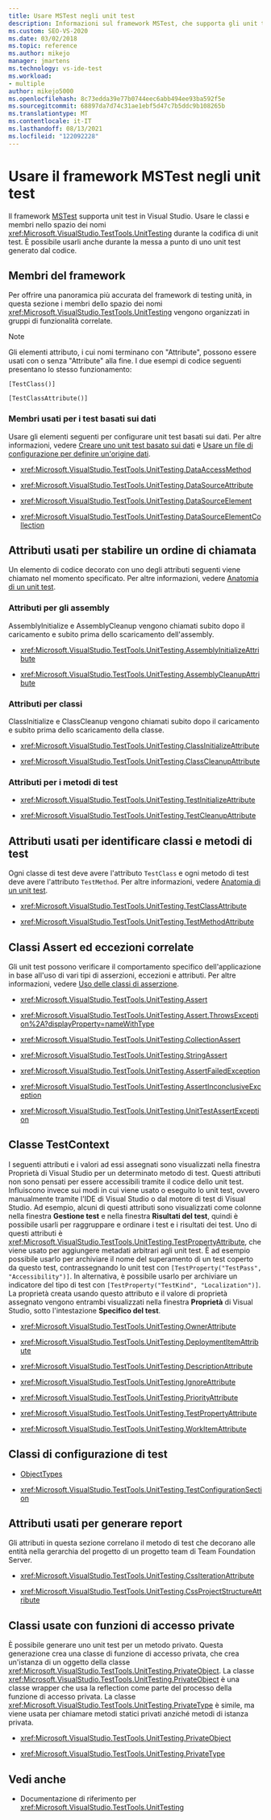 ```yaml
---
title: Usare MSTest negli unit test
description: Informazioni sul framework MSTest, che supporta gli unit test in Visual Studio. Usare queste classi e membri per codificare unit test.
ms.custom: SEO-VS-2020
ms.date: 03/02/2018
ms.topic: reference
ms.author: mikejo
manager: jmartens
ms.technology: vs-ide-test
ms.workload:
- multiple
author: mikejo5000
ms.openlocfilehash: 8c73edda39e77b0744eec6abb494ee93ba592f5e
ms.sourcegitcommit: 68897da7d74c31ae1ebf5d47c7b5ddc9b108265b
ms.translationtype: MT
ms.contentlocale: it-IT
ms.lasthandoff: 08/13/2021
ms.locfileid: "122092228"
---
```

# <a name="use-the-mstest-framework-in-unit-tests"></a>Usare il framework MSTest negli unit test

Il framework [MSTest](<xref:Microsoft.VisualStudio.TestTools.UnitTesting>) supporta unit test in Visual Studio. Usare le classi e membri nello spazio dei nomi <xref:Microsoft.VisualStudio.TestTools.UnitTesting> durante la codifica di unit test. È possibile usarli anche durante la messa a punto di uno unit test generato dal codice.

## <a name="framework-members"></a>Membri del framework

Per offrire una panoramica più accurata del framework di testing unità, in questa sezione i membri dello spazio dei nomi <xref:Microsoft.VisualStudio.TestTools.UnitTesting> vengono organizzati in gruppi di funzionalità correlate.

> [!NOTE]
> Gli elementi attributo, i cui nomi terminano con "Attribute", possono essere usati con o senza "Attribute" alla fine. I due esempi di codice seguenti presentano lo stesso funzionamento:
>
> `[TestClass()]`
>
> `[TestClassAttribute()]`

### <a name="members-used-for-data-driven-testing"></a>Membri usati per i test basati sui dati

Usare gli elementi seguenti per configurare unit test basati sui dati. Per altre informazioni, vedere [Creare uno unit test basato sui dati](../test/how-to-create-a-data-driven-unit-test.md) e [Usare un file di configurazione per definire un'origine dati](../test/walkthrough-using-a-configuration-file-to-define-a-data-source.md).

- <xref:Microsoft.VisualStudio.TestTools.UnitTesting.DataAccessMethod>

- <xref:Microsoft.VisualStudio.TestTools.UnitTesting.DataSourceAttribute>

- <xref:Microsoft.VisualStudio.TestTools.UnitTesting.DataSourceElement>

- <xref:Microsoft.VisualStudio.TestTools.UnitTesting.DataSourceElementCollection>

## <a name="attributes-used-to-establish-a-calling-order"></a>Attributi usati per stabilire un ordine di chiamata

Un elemento di codice decorato con uno degli attributi seguenti viene chiamato nel momento specificato. Per altre informazioni, vedere [Anatomia di un unit test](/previous-versions/ms182517(v=vs.110)).

### <a name="attributes-for-assemblies"></a>Attributi per gli assembly

AssemblyInitialize e AssemblyCleanup vengono chiamati subito dopo il caricamento e subito prima dello scaricamento dell'assembly.

- <xref:Microsoft.VisualStudio.TestTools.UnitTesting.AssemblyInitializeAttribute>

- <xref:Microsoft.VisualStudio.TestTools.UnitTesting.AssemblyCleanupAttribute>

### <a name="attributes-for-classes"></a>Attributi per classi

ClassInitialize e ClassCleanup vengono chiamati subito dopo il caricamento e subito prima dello scaricamento della classe.

- <xref:Microsoft.VisualStudio.TestTools.UnitTesting.ClassInitializeAttribute>

- <xref:Microsoft.VisualStudio.TestTools.UnitTesting.ClassCleanupAttribute>

### <a name="attributes-for-test-methods"></a>Attributi per i metodi di test

- <xref:Microsoft.VisualStudio.TestTools.UnitTesting.TestInitializeAttribute>

- <xref:Microsoft.VisualStudio.TestTools.UnitTesting.TestCleanupAttribute>

## <a name="attributes-used-to-identify-test-classes-and-methods"></a>Attributi usati per identificare classi e metodi di test

Ogni classe di test deve avere l'attributo `TestClass` e ogni metodo di test deve avere l'attributo `TestMethod`. Per altre informazioni, vedere [Anatomia di un unit test](/previous-versions/ms182517(v=vs.110)).

- <xref:Microsoft.VisualStudio.TestTools.UnitTesting.TestClassAttribute>

- <xref:Microsoft.VisualStudio.TestTools.UnitTesting.TestMethodAttribute>

## <a name="assert-classes-and-related-exceptions"></a>Classi Assert ed eccezioni correlate

Gli unit test possono verificare il comportamento specifico dell'applicazione in base all'uso di vari tipi di asserzioni, eccezioni e attributi. Per altre informazioni, vedere [Uso delle classi di asserzione](../test/using-the-assert-classes.md).

- <xref:Microsoft.VisualStudio.TestTools.UnitTesting.Assert>

- <xref:Microsoft.VisualStudio.TestTools.UnitTesting.Assert.ThrowsException%2A?displayProperty=nameWithType>

- <xref:Microsoft.VisualStudio.TestTools.UnitTesting.CollectionAssert>

- <xref:Microsoft.VisualStudio.TestTools.UnitTesting.StringAssert>

- <xref:Microsoft.VisualStudio.TestTools.UnitTesting.AssertFailedException>

- <xref:Microsoft.VisualStudio.TestTools.UnitTesting.AssertInconclusiveException>

- <xref:Microsoft.VisualStudio.TestTools.UnitTesting.UnitTestAssertException>

## <a name="the-testcontext-class"></a>Classe TestContext

I seguenti attributi e i valori ad essi assegnati sono visualizzati nella finestra Proprietà di Visual Studio per un determinato metodo di test. Questi attributi non sono pensati per essere accessibili tramite il codice dello unit test. Influiscono invece sui modi in cui viene usato o eseguito lo unit test, ovvero manualmente tramite l'IDE di Visual Studio o dal motore di test di Visual Studio. Ad esempio, alcuni di questi attributi sono visualizzati come colonne nella finestra **Gestione test** e nella finestra **Risultati del test**, quindi è possibile usarli per raggruppare e ordinare i test e i risultati dei test. Uno di questi attributi è <xref:Microsoft.VisualStudio.TestTools.UnitTesting.TestPropertyAttribute>, che viene usato per aggiungere metadati arbitrari agli unit test. È ad esempio possibile usarlo per archiviare il nome del superamento di un test coperto da questo test, contrassegnando lo unit test con `[TestProperty("TestPass", "Accessibility")]`. In alternativa, è possibile usarlo per archiviare un indicatore del tipo di test con `[TestProperty("TestKind", "Localization")]`. La proprietà creata usando questo attributo e il valore di proprietà assegnato vengono entrambi visualizzati nella finestra **Proprietà** di Visual Studio, sotto l'intestazione **Specifico del test**.

- <xref:Microsoft.VisualStudio.TestTools.UnitTesting.OwnerAttribute>

- <xref:Microsoft.VisualStudio.TestTools.UnitTesting.DeploymentItemAttribute>

- <xref:Microsoft.VisualStudio.TestTools.UnitTesting.DescriptionAttribute>

- <xref:Microsoft.VisualStudio.TestTools.UnitTesting.IgnoreAttribute>

- <xref:Microsoft.VisualStudio.TestTools.UnitTesting.PriorityAttribute>

- <xref:Microsoft.VisualStudio.TestTools.UnitTesting.TestPropertyAttribute>

- <xref:Microsoft.VisualStudio.TestTools.UnitTesting.WorkItemAttribute>

## <a name="test-configuration-classes"></a>Classi di configurazione di test

- [ObjectTypes](/previous-versions/visualstudio/visual-studio-2013/dd987428(v=vs.120))

- <xref:Microsoft.VisualStudio.TestTools.UnitTesting.TestConfigurationSection>

## <a name="attributes-used-to-generate-reports"></a>Attributi usati per generare report

Gli attributi in questa sezione correlano il metodo di test che decorano alle entità nella gerarchia del progetto di un progetto team di Team Foundation Server.

- <xref:Microsoft.VisualStudio.TestTools.UnitTesting.CssIterationAttribute>

- <xref:Microsoft.VisualStudio.TestTools.UnitTesting.CssProjectStructureAttribute>

## <a name="classes-used-with-private-accessors"></a>Classi usate con funzioni di accesso private

È possibile generare uno unit test per un metodo privato. Questa generazione crea una classe di funzione di accesso privata, che crea un'istanza di un oggetto della classe <xref:Microsoft.VisualStudio.TestTools.UnitTesting.PrivateObject>. La classe <xref:Microsoft.VisualStudio.TestTools.UnitTesting.PrivateObject> è una classe wrapper che usa la reflection come parte del processo della funzione di accesso privata. La classe <xref:Microsoft.VisualStudio.TestTools.UnitTesting.PrivateType> è simile, ma viene usata per chiamare metodi statici privati anziché metodi di istanza privata.

- <xref:Microsoft.VisualStudio.TestTools.UnitTesting.PrivateObject>

- <xref:Microsoft.VisualStudio.TestTools.UnitTesting.PrivateType>

## <a name="see-also"></a>Vedi anche

- Documentazione di riferimento per <xref:Microsoft.VisualStudio.TestTools.UnitTesting>
